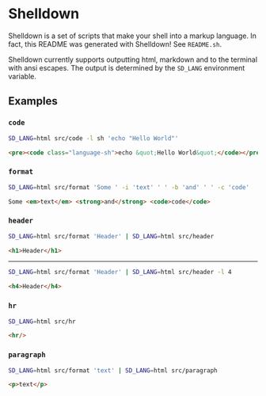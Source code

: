# Shelldown

Shelldown is a set of scripts that make your shell into a markup language. In fact, this README was generated with Shelldown! See `README.sh`.

Shelldown currently supports outputting html, markdown and to the terminal with ansi escapes. The output is determined by the `SD_LANG` environment variable.

## Examples

### `code`

```bash
SD_LANG=html src/code -l sh 'echo "Hello World"'
```

```html
<pre><code class="language-sh">echo &quot;Hello World&quot;</code></pre>
```

### `format`

```bash
SD_LANG=html src/format 'Some ' -i 'text' ' ' -b 'and' ' ' -c 'code'
```

```html
Some <em>text</em> <strong>and</strong> <code>code</code>
```

### `header`

```bash
SD_LANG=html src/format 'Header' | SD_LANG=html src/header
```

```html
<h1>Header</h1>
```

---
```bash
SD_LANG=html src/format 'Header' | SD_LANG=html src/header -l 4
```

```html
<h4>Header</h4>
```

### `hr`

```bash
SD_LANG=html src/hr
```

```html
<hr/>
```

### `paragraph`

```bash
SD_LANG=html src/format 'text' | SD_LANG=html src/paragraph
```

```html
<p>text</p>
```

